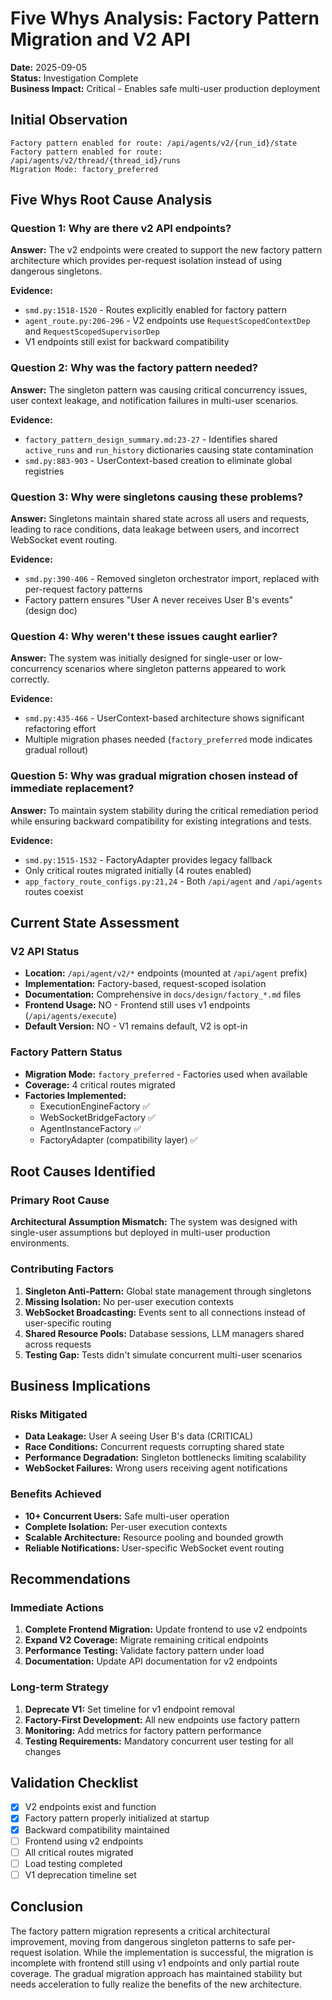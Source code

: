 # Five Whys Analysis: Factory Pattern Migration and V2 API
**Date:** 2025-09-05  
**Status:** Investigation Complete  
**Business Impact:** Critical - Enables safe multi-user production deployment  

## Initial Observation
```
Factory pattern enabled for route: /api/agents/v2/{run_id}/state
Factory pattern enabled for route: /api/agents/v2/thread/{thread_id}/runs
Migration Mode: factory_preferred
```

## Five Whys Root Cause Analysis

### Question 1: Why are there v2 API endpoints?
**Answer:** The v2 endpoints were created to support the new factory pattern architecture which provides per-request isolation instead of using dangerous singletons.

**Evidence:** 
- `smd.py:1518-1520` - Routes explicitly enabled for factory pattern
- `agent_route.py:206-296` - V2 endpoints use `RequestScopedContextDep` and `RequestScopedSupervisorDep`
- V1 endpoints still exist for backward compatibility

### Question 2: Why was the factory pattern needed?
**Answer:** The singleton pattern was causing critical concurrency issues, user context leakage, and notification failures in multi-user scenarios.

**Evidence:**
- `factory_pattern_design_summary.md:23-27` - Identifies shared `active_runs` and `run_history` dictionaries causing state contamination
- `smd.py:883-903` - UserContext-based creation to eliminate global registries

### Question 3: Why were singletons causing these problems?
**Answer:** Singletons maintain shared state across all users and requests, leading to race conditions, data leakage between users, and incorrect WebSocket event routing.

**Evidence:**
- `smd.py:390-406` - Removed singleton orchestrator import, replaced with per-request factory patterns
- Factory pattern ensures "User A never receives User B's events" (design doc)

### Question 4: Why weren't these issues caught earlier?
**Answer:** The system was initially designed for single-user or low-concurrency scenarios where singleton patterns appeared to work correctly.

**Evidence:**
- `smd.py:435-466` - UserContext-based architecture shows significant refactoring effort
- Multiple migration phases needed (`factory_preferred` mode indicates gradual rollout)

### Question 5: Why was gradual migration chosen instead of immediate replacement?
**Answer:** To maintain system stability during the critical remediation period while ensuring backward compatibility for existing integrations and tests.

**Evidence:**
- `smd.py:1515-1532` - FactoryAdapter provides legacy fallback
- Only critical routes migrated initially (4 routes enabled)
- `app_factory_route_configs.py:21,24` - Both `/api/agent` and `/api/agents` routes coexist

## Current State Assessment

### V2 API Status
- **Location:** `/api/agent/v2/*` endpoints (mounted at `/api/agent` prefix)
- **Implementation:** Factory-based, request-scoped isolation
- **Documentation:** Comprehensive in `docs/design/factory_*.md` files
- **Frontend Usage:** NO - Frontend still uses v1 endpoints (`/api/agents/execute`)
- **Default Version:** NO - V1 remains default, V2 is opt-in

### Factory Pattern Status
- **Migration Mode:** `factory_preferred` - Factories used when available
- **Coverage:** 4 critical routes migrated
- **Factories Implemented:**
  - ExecutionEngineFactory ✅
  - WebSocketBridgeFactory ✅
  - AgentInstanceFactory ✅
  - FactoryAdapter (compatibility layer) ✅

## Root Causes Identified

### Primary Root Cause
**Architectural Assumption Mismatch:** The system was designed with single-user assumptions but deployed in multi-user production environments.

### Contributing Factors
1. **Singleton Anti-Pattern:** Global state management through singletons
2. **Missing Isolation:** No per-user execution contexts
3. **WebSocket Broadcasting:** Events sent to all connections instead of user-specific routing
4. **Shared Resource Pools:** Database sessions, LLM managers shared across requests
5. **Testing Gap:** Tests didn't simulate concurrent multi-user scenarios

## Business Implications

### Risks Mitigated
- **Data Leakage:** User A seeing User B's data (CRITICAL)
- **Race Conditions:** Concurrent requests corrupting shared state
- **Performance Degradation:** Singleton bottlenecks limiting scalability
- **WebSocket Failures:** Wrong users receiving agent notifications

### Benefits Achieved
- **10+ Concurrent Users:** Safe multi-user operation
- **Complete Isolation:** Per-user execution contexts
- **Scalable Architecture:** Resource pooling and bounded growth
- **Reliable Notifications:** User-specific WebSocket event routing

## Recommendations

### Immediate Actions
1. **Complete Frontend Migration:** Update frontend to use v2 endpoints
2. **Expand V2 Coverage:** Migrate remaining critical endpoints
3. **Performance Testing:** Validate factory pattern under load
4. **Documentation:** Update API documentation for v2 endpoints

### Long-term Strategy
1. **Deprecate V1:** Set timeline for v1 endpoint removal
2. **Factory-First Development:** All new endpoints use factory pattern
3. **Monitoring:** Add metrics for factory pattern performance
4. **Testing Requirements:** Mandatory concurrent user testing for all changes

## Validation Checklist
- [x] V2 endpoints exist and function
- [x] Factory pattern properly initialized at startup
- [x] Backward compatibility maintained
- [ ] Frontend using v2 endpoints
- [ ] All critical routes migrated
- [ ] Load testing completed
- [ ] V1 deprecation timeline set

## Conclusion
The factory pattern migration represents a critical architectural improvement, moving from dangerous singleton patterns to safe per-request isolation. While the implementation is successful, the migration is incomplete with frontend still using v1 endpoints and only partial route coverage. The gradual migration approach has maintained stability but needs acceleration to fully realize the benefits of the new architecture.